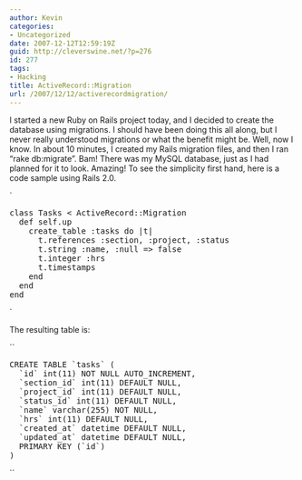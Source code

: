 ```yaml
---
author: Kevin
categories:
- Uncategorized
date: 2007-12-12T12:59:19Z
guid: http://cleverswine.net/?p=276
id: 277
tags:
- Hacking
title: ActiveRecord::Migration
url: /2007/12/12/activerecordmigration/
---
```


I started a new Ruby on Rails project today, and I decided to create the database using migrations. I should have been doing this all along, but I never really understood migrations or what the benefit might be. Well, now I know. In about 10 minutes, I created my Rails migration files, and then I ran &#8220;rake db:migrate&#8221;. Bam! There was my MySQL database, just as I had planned for it to look. Amazing! To see the simplicity first hand, here is a code sample using Rails 2.0.
  
`</p>
<pre>
class Tasks < ActiveRecord::Migration
  def self.up
    create_table :tasks do |t|
      t.references :section, :project, :status
      t.string :name, :null => false
      t.integer :hrs
      t.timestamps
    end
  end
end
</pre>
<p>`

The resulting table is:
  
``</p>
<pre>
CREATE TABLE `tasks` (
  `id` int(11) NOT NULL AUTO_INCREMENT,
  `section_id` int(11) DEFAULT NULL,
  `project_id` int(11) DEFAULT NULL,
  `status_id` int(11) DEFAULT NULL,
  `name` varchar(255) NOT NULL,
  `hrs` int(11) DEFAULT NULL,
  `created_at` datetime DEFAULT NULL,
  `updated_at` datetime DEFAULT NULL,
  PRIMARY KEY (`id`)
)
</pre>
<p>``